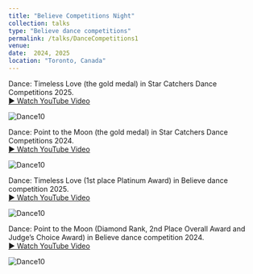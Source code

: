```yaml
---
title: "Believe Competitions Night"
collection: talks
type: "Believe dance competitions"
permalink: /talks/DanceCompetitions1
venue: 
date:  2024, 2025
location: "Toronto, Canada"
---
```


Dance: Timeless Love (the gold medal) in Star Catchers Dance Competitions 2025.  
<a href="https://youtu.be/isbpR2lO6R4" target="_blank">▶️ Watch YouTube Video</a>

![Dance10](https://tiffanyjtfu.github.io/TiffanyFu/images/dancetimelessloveb1.JPG)

Dance: Point to the Moon (the gold medal) in Star Catchers Dance Competitions 2024.  
<a href="https://youtu.be/isbpR2lO6R4" target="_blank">▶️ Watch YouTube Video</a>

![Dance10](https://tiffanyjtfu.github.io/TiffanyFu/images/dancepointingtothemoons.PNG)

Dance: Timeless Love (1st place Platinum Award) in Believe dance competition 2025.  
<a href="https://youtu.be/isbpR2lO6R4" target="_blank">▶️ Watch YouTube Video</a>

![Dance10](https://tiffanyjtfu.github.io/TiffanyFu/images/dancetimelesslovewb.PNG)

Dance: Point to the Moon (Diamond Rank, 2nd Place Overall Award and Judge’s Choice Award) in Believe dance competition 2024.  
<a href="https://youtu.be/isbpR2lO6R4" target="_blank">▶️ Watch YouTube Video</a>

![Dance10](https://tiffanyjtfu.github.io/TiffanyFu/images/dancepointingtothemoonb.PNG)



